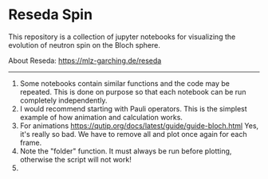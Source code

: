 # Reseda Spin

This repository is a collection of jupyter notebooks for visualizing the evolution of neutron spin on the Bloch sphere.

About Reseda: https://mlz-garching.de/reseda

________________________________________________________________________________________________________________

1) Some notebooks contain similar functions and the code may be repeated. This is done on purpose so that each notebook can be run completely independently.
2) I would recommend starting with Pauli operators. This is the simplest example of how animation and calculation works.
3) For animations https://qutip.org/docs/latest/guide/guide-bloch.html
   Yes, it's really so bad. We have to remove all and plot once again for each frame.
4) Note the "folder" function. It must always be run before plotting, otherwise the script will not work!
5) 